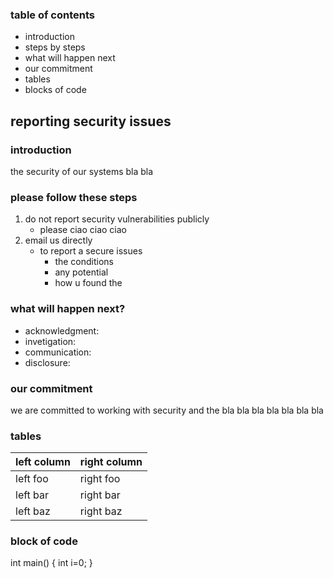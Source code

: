 ### table of contents

 - introduction
 - steps by steps
 - what will happen next
 - our commitment
 - tables
 - blocks of code

## reporting  security issues

### introduction
the security of our systems bla bla

### please follow these steps

1. do not report security vulnerabilities publicly
   * please ciao ciao ciao
2. email us  directly
   * to report a secure issues
     * the conditions
     * any potential
     * how u found the

### what will happen next?

* acknowledgment:
* invetigation:
* communication:
* disclosure:

### our commitment

we are committed to working with security and the bla bla bla
bla bla
bla
bla

### tables

| left column | right column |
|-------------|--------------|
|left foo     |right foo     |
|left bar     |right bar     |
|left baz     |right baz     |


### block of code

int main() {
int i=0;
}

